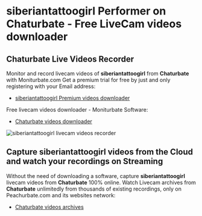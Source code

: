 # siberiantattoogirl Performer on Chaturbate - Free LiveCam videos downloader

## Chaturbate Live Videos Recorder

Monitor and record livecam videos of **siberiantattoogirl** from **Chaturbate** with Moniturbate.com
Get a premium trial for free by just and only registering with your Email address:
* [siberiantattoogirl Premium videos downloader](https://moniturbate.com/request-demo-licence-key.html)

Free livecam videos downloader - Moniturbate Software:
* [Chaturbate videos downloader](https://moniturbate.com/moniturbate-download-software.html)

![siberiantattoogirl livecam videos recorder](https://peachurnet.com/templates/moniturbate-software.png)


## Capture siberiantattoogirl videos from the Cloud and watch your recordings on Streaming

Without the need of downloading a software, capture **siberiantattoogirl** livecam videos from **Chaturbate** 100% online.
Watch Livecam archives from **Chaturbate** unlimitedly from thousands of existing recordings, only on Peachurbate.com and its websites network:
* [Chaturbate videos archives](https://peachurnet.com/)